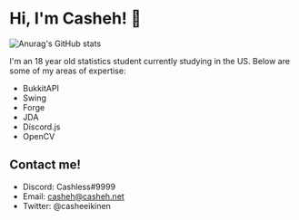 # Hi, I'm Casheh! :wave: 
![Anurag's GitHub stats](https://github-readme-stats.vercel.app/api?username=casheh&show_icons=true)

I'm an 18 year old statistics student currently studying in the US. Below are some of my areas of expertise:

* BukkitAPI
* Swing
* Forge
* JDA
* Discord.js
* OpenCV

## Contact me!
* Discord: Cashless#9999
* Email: casheh@casheh.net
* Twitter: @casheeikinen
